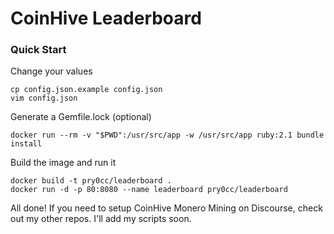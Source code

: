 # CoinHive Leaderboard

### Quick Start

Change your values
```
cp config.json.example config.json
vim config.json
```

Generate a Gemfile.lock (optional)
```
docker run --rm -v "$PWD":/usr/src/app -w /usr/src/app ruby:2.1 bundle install
```

Build the image and run it
```
docker build -t pry0cc/leaderboard .
docker run -d -p 80:8080 --name leaderboard pry0cc/leaderboard
```

All done! If you need to setup CoinHive Monero Mining on Discourse, check out my other repos. I'll add my scripts soon.
